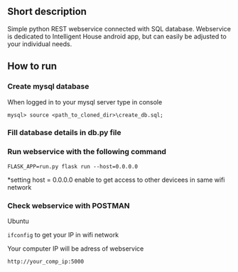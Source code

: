 
## Short description
Simple python REST webservice connected with SQL database. Webservice is dedicated to Intelligent House android app, but can easily be adjusted to your individual needs. 

## How to run

### Create mysql database 
When logged in to your mysql server type in console

`mysql> source <path_to_cloned_dir>\create_db.sql;`

### Fill database details in db.py file 

### Run webservice with the following command 

`FLASK_APP=run.py flask run --host=0.0.0.0`

*setting host = 0.0.0.0 enable to get access to other devicees in same wifi network

### Check webservice with POSTMAN
Ubuntu

`ifconfig` to get your IP in wifi network 

Your computer IP will be adress of webservice

`http://your_comp_ip:5000`
